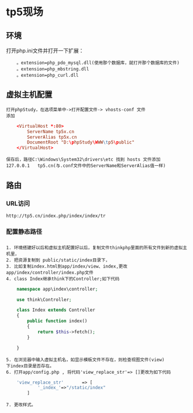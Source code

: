 # tp5现场
## 环境
打开php.ini文件并打开一下扩展：

        。extension=php_pdo_mysql.dll(使用那个数据库，就打开那个数据库的文件)
        。extension=php_mbstring.dll
        。extension=php_curl.dll
## 虚拟主机配置
    打开phpStudy，在选项菜单中->打开配置文件-> vhosts-conf 文件
    添加
```conf
    <VirtualHost *:80>
        ServerName tp5x.cn
        ServerAlias tp5x.cn
        DocumentRoot "D:\phpStudy\WWW\tp5\public"
    </VirtualHost>
```
    保存后，路径C:\Windows\System32\drivers\etc 找到 hosts 文件添加
    127.0.0.1	tp5.cn(与.conf文件中的ServerName和ServerAlias值一样)
## 路由
### URL访问
    http://tp5.cn/index.php/index/index/tr

### 配置静态路径
###
    1. 环境搭建好以后和虚拟主机配置好以后，复制文件thinkphp里面的所有文件到新的虚拟主机里，
    2. 把资源复制到 public/static/index目录下，
    3. 比如复制index.html到app/index/view、index,更改app/index/controller/index.php文件
    4. class Index继承think下的Controller;如下代码
```php
    namespace app\index\controller;

    use think\Controller;

    class Index extends Controller
    {
        public function index()
        {
            return $this->fetch();
        }

    }
```
    5. 在浏览器中输入虚拟主机名，如显示模板文件不存在，则检查视图文件(view)
    下index目录是否存在。
    6. 打开app/config.php , 将代码'view_replace_str'=> []更改为如下代码
```php
    'view_replace_str'       => [
            '_index_'=>"/static/index"
        ]
```
    7. 更改样式。


